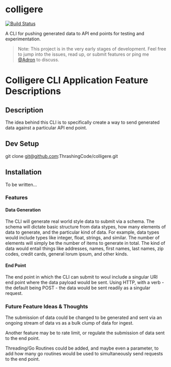 # colligere

[![Build Status](https://travis-ci.org/ThrashingCode/colligere.svg?branch=master)](https://travis-ci.org/ThrashingCode/colligere)

A CLI for pushing generated data to API end points for testing and experimentation.

> Note: This project is in the very early stages of development. Feel free to jump into the issues, read up, or submit features or ping me [@Adron](https://twitter.com/Adron) to discuss. 

# Colligere CLI Application Feature Descriptions

## Description

The idea behind this CLI is to specifically create a way to send generated data against a particular API end point.

## Dev Setup

git clone git@github.com:ThrashingCode/colligere.git

## Installation

To be written...

### Features

#### Data Generation

The CLI will generate real world style data to submit via a schema. The schema will dictate basic structure from data stypes, how many elements of data to generate, and the particular kind of data. For example, data types would include types like integer, float, strings, and similar. The number of elements will simply be the number of items to generate in total. The kind of data would entail things like addresses, names, first names, last names, zip codes, credit cards, general lorum ipsum, and other kinds.

#### End Point

The end point in which the CLI can submit to woul include a singular URI end point where the data payload would be sent. Using HTTP, with a verb - the default being POST - the data would be sent readily as a singular request.

### Future Feature Ideas & Thoughts

The submission of data could be changed to be generated and sent via an ongoing stream of data vs as a bulk clump of data for ingest.

Another feature may be to rate limit, or regulate the submission of data sent to the end point.

Threading/Go Routines could be added, and maybe even a parameter, to add how many go routines would be used to simultaneously send requests to the end point.
